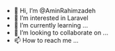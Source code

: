 - 👋 Hi, I’m @AminRahimzadeh
- 👀 I’m interested in Laravel
- 🌱 I’m currently learning ...
- 💞️ I’m looking to collaborate on ...
- 📫 How to reach me ...

<!---
AminRahimzadeh/AminRahimzadeh is a ✨ special ✨ repository because its `README.md` (this file) appears on your GitHub profile.
You can click the Preview link to take a look at your changes.
--->
